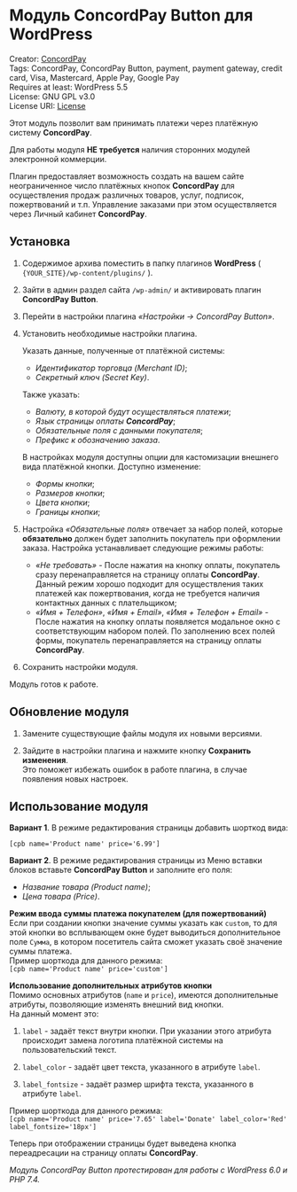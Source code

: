 # Модуль ConcordPay Button для WordPress 

Creator: [ConcordPay](https://concordpay.concord.ua)<br>
Tags: ConcordPay, ConcordPay Button, payment, payment gateway, credit card, Visa, Masterсard, Apple Pay, Google Pay<br>
Requires at least: WordPress 5.5<br>
License: GNU GPL v3.0<br>
License URI: [License](https://opensource.org/licenses/GPL-3.0)

Этот модуль позволит вам принимать платежи через платёжную систему **ConcordPay**.

Для работы модуля **НЕ требуется** наличия сторонних модулей электронной коммерции.

Плагин предоставляет возможность создать на вашем сайте неограниченное число платёжных кнопок **ConcordPay** для
осуществления продаж различных товаров, услуг, подписок, пожертвований и т.п.
Управление заказами при этом осуществляется через Личный кабинет **ConcordPay**. 

## Установка

1. Содержимое архива поместить в папку плагинов **WordPress** ( `{YOUR_SITE}/wp-content/plugins/` ).

2. Зайти в админ раздел сайта `/wp-admin/` и активировать плагин **ConcordPay Button**.

3. Перейти в настройки плагина *«Настройки -> ConcordPay Button»*.

4. Установить необходимые настройки плагина.<br>

   Указать данные, полученные от платёжной системы:
   - *Идентификатор торговца (Merchant ID)*;
   - *Секретный ключ (Secret Key)*.

   Также указать:
   - *Валюту, в которой будут осуществляться платежи*;
   - *Язык страницы оплаты **ConcordPay***;
   - *Обязательные поля с данными покупателя*;
   - *Префикс к обозначению заказа*.
   
   В настройках модуля доступны опции для кастомизации внешнего вида платёжной кнопки. Доступно изменение:<br>
   - *Формы кнопки*;
   - *Размеров кнопки*;
   - *Цвета кнопки*;
   - *Границы кнопки*;

5. Настройка *«Обязательные поля»* отвечает за набор полей,
которые **обязательно** должен будет заполнить покупатель при оформлении заказа.
Настройка устанавливает следующие режимы работы:
    - *«Не требовать»* - После нажатия на кнопку оплаты, покупатель сразу перенаправляется на страницу оплаты **ConcordPay**.
   Данный режим хорошо подходит для осуществления таких платежей как пожертвования, когда не требуется наличия контактных данных с плательщиком;
    - *«Имя + Телефон»*, *«Имя + Email»*, *«Имя + Телефон + Email»* - После нажатия на кнопку оплаты появляется модальное окно с соответствующим набором полей.
   По заполнению всех полей формы, покупатель перенаправляется на страницу оплаты **ConcordPay**.

6. Сохранить настройки модуля.

Модуль готов к работе.

## Обновление модуля

1. Замените существующие файлы модуля их новыми версиями.

2. Зайдите в настройки плагина и нажмите кнопку **Сохранить изменения**.<br>
Это поможет избежать ошибок в работе плагина, в случае появления новых настроек. 

## Использование модуля

**Вариант 1**. В режиме редактирования страницы добавить шорткод вида:

```[cpb name='Product name' price='6.99']```

**Вариант 2**. В режиме редактирования страницы из Меню вставки блоков вставьте **ConcordPay Button** и заполните его поля:
   - *Название товара (Product name)*;
   - *Цена товара (Price)*.

**Режим ввода суммы платежа покупателем (для пожертвований)**<br>
Если при создании кнопки значение суммы указать как `custom`, то для этой кнопки во всплывающем окне будет выводиться
дополнительное поле `Сумма`, в котором посетитель сайта сможет указать своё значение суммы платежа.<br>
Пример шорткода для данного режима:<br>
```[cpb name='Product name' price='custom']```

**Использование дополнительных атрибутов кнопки**<br>
Помимо основных атрибутов (`name` и `price`), имеются дополнительные атрибуты, позволяющие изменять внешний вид кнопки.<br>
На данный момент это:
   1. `label` - задаёт текст внутри кнопки. При указании этого атрибута происходит замена логотипа платёжной системы на пользовательский текст. 

   2. `label_color` - задаёт цвет текста, указанного в атрибуте `label`.

   3. `label_fontsize` - задаёт размер шрифта текста, указанного в атрибуте `label`.

Пример шорткода для данного режима:<br>
```[cpb name='Product name' price='7.65' label='Donate' label_color='Red' label_fontsize='18px']```

Теперь при отображении страницы будет выведена кнопка переадресации на страницу оплаты **ConcordPay**.

*Модуль ConcordPay Button протестирован для работы с WordPress 6.0 и PHP 7.4.*